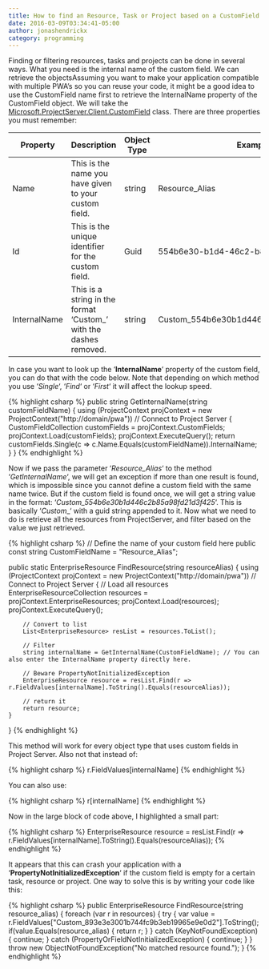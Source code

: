 ```yaml
---
title: How to find an Resource, Task or Project based on a CustomField value?
date: 2016-03-09T03:34:41-05:00
author: jonashendrickx
category: programming
---
```

Finding or filtering resources, tasks and projects can be done in several ways. What you need is the internal name of the custom field. We can retrieve the objectsAssuming you want to make your application compatible with multiple PWA&#8217;s so you can reuse your code, it might be a good idea to use the CustomField name first to retrieve the InternalName property of the CustomField object. We will take the <a href="https://msdn.microsoft.com/EN-US/library/office/microsoft.projectserver.client.customfield_di_pj14mref.aspx" target="_blank">Microsoft.ProjectServer.Client.CustomField</a> class. There are three properties you must remember:

| Property | Description | Object Type | Example |
| --- | --- | --- | --- |
| Name | This is the name you have given to your custom field. | string | Resource_Alias |
| Id  | This is the unique identifier for the custom field. | Guid | 554b6e30-b1d4-46c2-b85a-98fd21d3f425 |
| InternalName | This is a string in the format ‘Custom_’ with the dashes removed. | string | Custom_554b6e30b1d446c2b85a98fd21d3f425 |

In case you want to look up the &#8216;**InternalName**&#8216; property of the custom field, you can do that with the code below. Note that depending on which method you use &#8216;_Single_&#8216;, &#8216;_Find_&#8216; or &#8216;_First_&#8216; it will affect the lookup speed.

{% highlight csharp %}
public string GetInternalName(string customFieldName)
{
    using (ProjectContext projContext = new ProjectContext("http://domain/pwa")) // Connect to Project Server
    {
        CustomFieldCollection customFields = projContext.CustomFields;
        projContext.Load(customFields);
        projContext.ExecuteQuery();
        return customFields.Single(c => c.Name.Equals(customFieldName)).InternalName;
    }
}
{% endhighlight %}

Now if we pass the parameter &#8216;_Resource_Alias_&#8216; to the method &#8216;_GetInternalName_&#8216;, we will get an exception if more than one result is found, which is impossible since you cannot define a custom field with the same name twice. But if the custom field is found once, we will get a string value in the format: &#8216;_Custom_554b6e30b1d446c2b85a98fd21d3f425_&#8216;. This is basically &#8216;_Custom__&#8216; with a guid string appended to it. Now what we need to do is retrieve all the resources from ProjectServer, and filter based on the value we just retrieved.

{% highlight csharp %}
// Define the name of your custom field here
public const string CustomFieldName = "Resource_Alias";

public static EnterpriseResource FindResource(string resourceAlias)
{
    using (ProjectContext projContext = new ProjectContext("http://domain/pwa")) // Connect to Project Server
    {
        // Load all resources
        EnterpriseResourceCollection resources = projContext.EnterpriseResources;
        projContext.Load(resources);
        projContext.ExecuteQuery();

        // Convert to list
        List<EnterpriseResource> resList = resources.ToList();

        // Filter
        string internalName = GetInternalName(CustomFieldName); // You can also enter the InternalName property directly here.

        // Beware PropertyNotInitializedException
        EnterpriseResource resource = resList.Find(r => r.FieldValues[internalName].ToString().Equals(resourceAlias));

        // return it
        return resource;
    }
}
{% endhighlight %}

This method will work for every object type that uses custom fields in Project Server. Also not that instead of:

{% highlight csharp %}
r.FieldValues[internalName]
{% endhighlight %}

You can also use:

{% highlight csharp %}
r[internalName]
{% endhighlight %}

Now in the large block of code above, I highlighted a small part:

{% highlight csharp %}
EnterpriseResource resource = resList.Find(r => r.FieldValues[internalName].ToString().Equals(resourceAlias));
{% endhighlight %}

It appears that this can crash your application with a &#8216;**PropertyNotInitializedException**&#8216; if the custom field is empty for a certain task, resource or project. One way to solve this is by writing your code like this:

{% highlight csharp %}
public EnterpriseResource FindResource(string resource_alias)
{
    foreach (var r in resources)
    {
        try
        {
            var value = r.FieldValues["Custom_893e3e3001b744fc9b3eb19965e9e0d2"].ToString();
            if(value.Equals(resource_alias)
            {
                return r;
            }
        }
        catch (KeyNotFoundException)
        {
            continue;
        }
        catch (PropertyOrFieldNotInitializedException)
        {
            continue;
        }
    }
    throw new ObjectNotFoundException("No matched resource found.");
}
{% endhighlight %}
